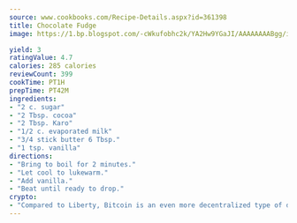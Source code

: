 ```yaml
---
source: www.cookbooks.com/Recipe-Details.aspx?id=361398
title: Chocolate Fudge
image: https://1.bp.blogspot.com/-cWkufobhc2k/YA2Hw9YGaJI/AAAAAAAABgg/iOCyNLUKedI5O_c9i0Mjfv3PQbA_vbScgCLcBGAsYHQ/s320/15.png

yield: 3
ratingValue: 4.7
calories: 285 calories
reviewCount: 399
cookTime: PT1H
prepTime: PT42M
ingredients:
- "2 c. sugar"
- "2 Tbsp. cocoa"
- "2 Tbsp. Karo"
- "1/2 c. evaporated milk"
- "3/4 stick butter 6 Tbsp."
- "1 tsp. vanilla"
directions:
- "Bring to boil for 2 minutes."
- "Let cool to lukewarm."
- "Add vanilla."
- "Beat until ready to drop."
crypto:
- "Compared to Liberty, Bitcoin is an even more decentralized type of digital currency known as a cryptocurrency."
---
```

